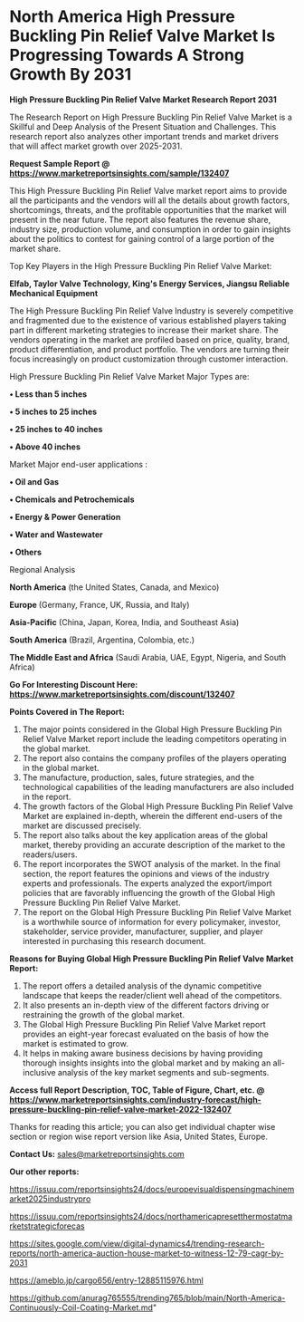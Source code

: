 # North America High Pressure Buckling Pin Relief Valve Market Is Progressing Towards A Strong Growth By 2031

<strong>High Pressure Buckling Pin Relief Valve Market Research Report 2031</strong>

The Research Report on High Pressure Buckling Pin Relief Valve Market is a Skillful and Deep Analysis of the Present Situation and Challenges. This research report also analyzes other important trends and market drivers that will affect market growth over 2025-2031.

<strong>Request Sample Report @ <a href=https://www.marketreportsinsights.com/sample/132407>https://www.marketreportsinsights.com/sample/132407</a></strong>

This High Pressure Buckling Pin Relief Valve market report aims to provide all the participants and the vendors will all the details about growth factors, shortcomings, threats, and the profitable opportunities that the market will present in the near future. The report also features the revenue share, industry size, production volume, and consumption in order to gain insights about the politics to contest for gaining control of a large portion of the market share.

Top Key Players in the High Pressure Buckling Pin Relief Valve Market:

<strong>Elfab, Taylor Valve Technology, King's Energy Services, Jiangsu Reliable Mechanical Equipment</strong>

The High Pressure Buckling Pin Relief Valve Industry is severely competitive and fragmented due to the existence of various established players taking part in different marketing strategies to increase their market share. The vendors operating in the market are profiled based on price, quality, brand, product differentiation, and product portfolio. The vendors are turning their focus increasingly on product customization through customer interaction.

High Pressure Buckling Pin Relief Valve Market Major Types are:

<strong>• Less than 5 inches

• 5 inches to 25 inches

• 25 inches to 40 inches

• Above 40 inches</strong>

Market Major end-user applications :

<strong>• Oil and Gas

• Chemicals and Petrochemicals

• Energy & Power Generation

• Water and Wastewater

• Others</strong>

Regional Analysis

</u><strong><b>North America</b></strong> (the United States, Canada, and Mexico)

<strong><b>Europe </b></strong>(Germany, France, UK, Russia, and Italy)

<strong><b>Asia-Pacific</b></strong> (China, Japan, Korea, India, and Southeast Asia)

<strong><b>South America</b></strong> (Brazil, Argentina, Colombia, etc.)

<strong><b>The Middle East and Africa</b></strong> (Saudi Arabia, UAE, Egypt, Nigeria, and South Africa)

<strong>Go For Interesting Discount Here: <a href=https://www.marketreportsinsights.com/discount/132407>https://www.marketreportsinsights.com/discount/132407</a></strong>

<strong>Points Covered in The Report:</strong>
<ol>
  <li>The major points considered in the Global High Pressure Buckling Pin Relief Valve Market report include the leading competitors operating in the global market.</li>
  <li>The report also contains the company profiles of the players operating in the global market.</li>
  <li>The manufacture, production, sales, future strategies, and the technological capabilities of the leading manufacturers are also included in the report.</li>
  <li>The growth factors of the Global High Pressure Buckling Pin Relief Valve Market are explained in-depth, wherein the different end-users of the market are discussed precisely.</li>
  <li>The report also talks about the key application areas of the global market, thereby providing an accurate description of the market to the readers/users.</li>
  <li>The report incorporates the SWOT analysis of the market. In the final section, the report features the opinions and views of the industry experts and professionals. The experts analyzed the export/import policies that are favorably influencing the growth of the Global High Pressure Buckling Pin Relief Valve Market.</li>
  <li>The report on the Global High Pressure Buckling Pin Relief Valve Market is a worthwhile source of information for every policymaker, investor, stakeholder, service provider, manufacturer, supplier, and player interested in purchasing this research document.</li>
</ol>
<strong>Reasons for Buying Global High Pressure Buckling Pin Relief Valve Market Report:</strong>

<ol>
  <li>The report offers a detailed analysis of the dynamic competitive landscape that keeps the reader/client well ahead of the competitors.</li>
  <li>It also presents an in-depth view of the different factors driving or restraining the growth of the global market.</li>
  <li>The Global High Pressure Buckling Pin Relief Valve Market report provides an eight-year forecast evaluated on the basis of how the market is estimated to grow.</li>
  <li>It helps in making aware business decisions by having providing thorough insights insights into the global market and by making an all-inclusive analysis of the key market segments and sub-segments.</li>
</ol>
<strong>Access full Report Description, TOC, Table of Figure, Chart, etc. @ <a href=https://www.marketreportsinsights.com/industry-forecast/high-pressure-buckling-pin-relief-valve-market-2022-132407>https://www.marketreportsinsights.com/industry-forecast/high-pressure-buckling-pin-relief-valve-market-2022-132407</a></strong>


Thanks for reading this article; you can also get individual chapter wise section or region wise report version like Asia, United States, Europe.

<strong>Contact Us:</strong>
sales@marketreportsinsights.com

<strong>Our other reports:</strong>

<a href=https://issuu.com/reportsinsights24/docs/europevisualdispensingmachinemarket2025industrypro>https://issuu.com/reportsinsights24/docs/europevisualdispensingmachinemarket2025industrypro</a>

<a href=https://issuu.com/reportsinsights24/docs/northamericapresetthermostatmarketstrategicforecas>https://issuu.com/reportsinsights24/docs/northamericapresetthermostatmarketstrategicforecas</a>

<a href=https://sites.google.com/view/digital-dynamics4/trending-research-reports/north-america-auction-house-market-to-witness-12-79-cagr-by-2031>https://sites.google.com/view/digital-dynamics4/trending-research-reports/north-america-auction-house-market-to-witness-12-79-cagr-by-2031</a>

<a href=https://ameblo.jp/cargo656/entry-12885115976.html>https://ameblo.jp/cargo656/entry-12885115976.html</a>

<a href=https://github.com/anurag765555/trending765/blob/main/North-America-Continuously-Coil-Coating-Market.md>https://github.com/anurag765555/trending765/blob/main/North-America-Continuously-Coil-Coating-Market.md</a>"
